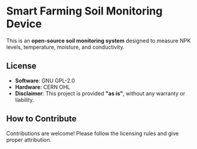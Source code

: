 # Smart Farming Soil Monitoring Device
This is an **open-source soil monitoring system** designed to measure NPK levels, temperature, moisture, and conductivity.

## License
- **Software**: GNU GPL-2.0  
- **Hardware**: CERN OHL  
- **Disclaimer**: This project is provided **"as is"**, without any warranty or liability.

## How to Contribute
Contributions are welcome! Please follow the licensing rules and give proper attribution.
